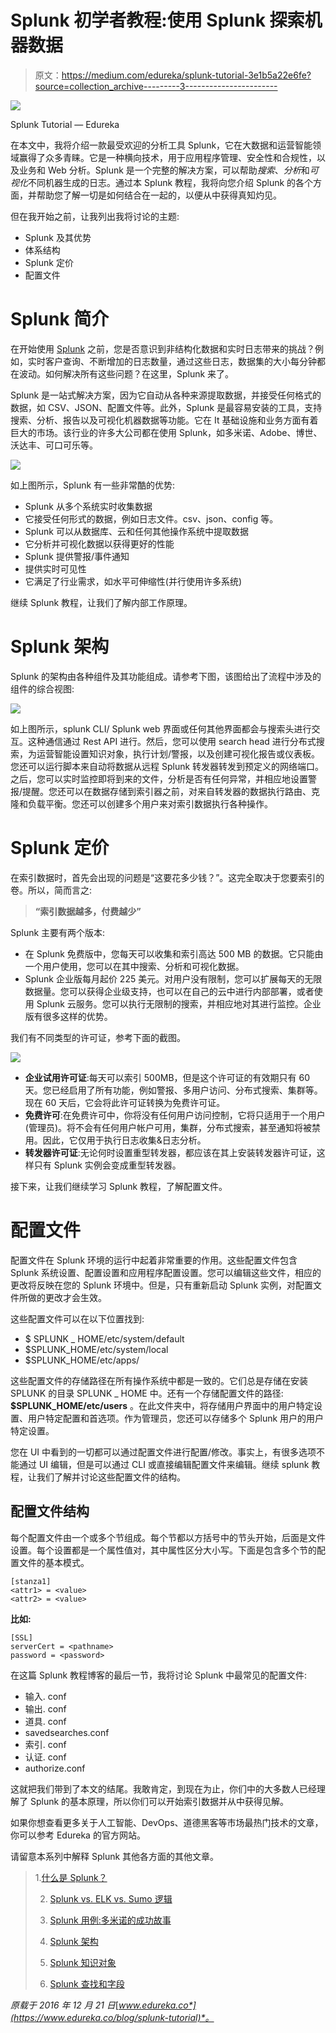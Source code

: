 # Splunk 初学者教程:使用 Splunk 探索机器数据

> 原文：<https://medium.com/edureka/splunk-tutorial-3e1b5a22e6fe?source=collection_archive---------3----------------------->

![](img/07f6706cff7edb42822f1618242eee74.png)

Splunk Tutorial — Edureka

在本文中，我将介绍一款最受欢迎的分析工具 Splunk，它在大数据和运营智能领域赢得了众多青睐。它是一种横向技术，用于应用程序管理、安全性和合规性，以及业务和 Web 分析。Splunk 是一个完整的解决方案，可以帮助*搜索*、*分析*和*可视化*不同机器生成的日志。通过本 Splunk 教程，我将向您介绍 Splunk 的各个方面，并帮助您了解一切是如何结合在一起的，以便从中获得真知灼见。

但在我开始之前，让我列出我将讨论的主题:

*   Splunk 及其优势
*   体系结构
*   Splunk 定价
*   配置文件

# Splunk 简介

在开始使用 [Splunk](https://www.edureka.co/blog/what-is-splunk?utm_source=medium&utm_medium=content-link&utm_campaign=splunk-tutorial) 之前，您是否意识到非结构化数据和实时日志带来的挑战？例如，实时客户查询、不断增加的日志数量，通过这些日志，数据集的大小每分钟都在波动。如何解决所有这些问题？在这里，Splunk 来了。

Splunk 是一站式解决方案，因为它自动从各种来源提取数据，并接受任何格式的数据，如 CSV、JSON、配置文件等。此外，Splunk 是最容易安装的工具，支持搜索、分析、报告以及可视化机器数据等功能。它在 It 基础设施和业务方面有着巨大的市场。该行业的许多大公司都在使用 Splunk，如多米诺、Adobe、博世、沃达丰、可口可乐等。

![](img/6537d5e22cabe8b129b086bbd21121fe.png)

如上图所示，Splunk 有一些非常酷的优势:

*   Splunk 从多个系统实时收集数据
*   它接受任何形式的数据，例如日志文件。csv、json、config 等。
*   Splunk 可以从数据库、云和任何其他操作系统中提取数据
*   它分析并可视化数据以获得更好的性能
*   Splunk 提供警报/事件通知
*   提供实时可见性
*   它满足了行业需求，如水平可伸缩性(并行使用许多系统)

继续 Splunk 教程，让我们了解内部工作原理。

# Splunk 架构

Splunk 的架构由各种组件及其功能组成。请参考下图，该图给出了流程中涉及的组件的综合视图:

![](img/9435080513527fd6eaae95e644b65f8e.png)

如上图所示，splunk CLI/ Splunk web 界面或任何其他界面都会与搜索头进行交互。这种通信通过 Rest API 进行。然后，您可以使用 search head 进行分布式搜索，为运营智能设置知识对象，执行计划/警报，以及创建可视化报告或仪表板。您还可以运行脚本来自动将数据从远程 Splunk 转发器转发到预定义的网络端口。之后，您可以实时监控即将到来的文件，分析是否有任何异常，并相应地设置警报/提醒。您还可以在数据存储到索引器之前，对来自转发器的数据执行路由、克隆和负载平衡。您还可以创建多个用户来对索引数据执行各种操作。

# Splunk 定价

在索引数据时，首先会出现的问题是“这要花多少钱？”。这完全取决于您要索引的卷。所以，简而言之:

> **“索引数据越多，付费越少”**

Splunk 主要有两个版本:

*   在 Splunk 免费版中，您每天可以收集和索引高达 500 MB 的数据。它只能由一个用户使用，您可以在其中搜索、分析和可视化数据。
*   Splunk 企业版每月起价 225 美元。对用户没有限制，您可以扩展每天的无限数据量。您可以获得企业级支持，也可以在自己的云中进行内部部署，或者使用 Splunk 云服务。您可以执行无限制的搜索，并相应地对其进行监控。企业版有很多这样的优势。

我们有不同类型的许可证，参考下面的截图。

![](img/0319545e83adab025dddfaa8a82609fc.png)

*   **企业试用许可证**:每天可以索引 500MB，但是这个许可证的有效期只有 60 天。您已经启用了所有功能，例如警报、多用户访问、分布式搜索、集群等。现在 60 天后，它会将此许可证转换为免费许可证。
*   **免费许可**:在免费许可中，你将没有任何用户访问控制，它将只适用于一个用户(管理员)。将不会有任何用户帐户可用，集群，分布式搜索，甚至通知将被禁用。因此，它仅用于执行日志收集&日志分析。
*   **转发器许可证**:无论何时设置重型转发器，都应该在其上安装转发器许可证，这样只有 Splunk 实例会变成重型转发器。

接下来，让我们继续学习 Splunk 教程，了解配置文件。

# 配置文件

配置文件在 Splunk 环境的运行中起着非常重要的作用。这些配置文件包含 Splunk 系统设置、配置设置和应用程序配置设置。您可以编辑这些文件，相应的更改将反映在您的 Splunk 环境中。但是，只有重新启动 Splunk 实例，对配置文件所做的更改才会生效。

这些配置文件可以在以下位置找到:

*   $ SPLUNK _ HOME/etc/system/default
*   $SPLUNK_HOME/etc/system/local
*   $SPLUNK_HOME/etc/apps/

这些配置文件的存储路径在所有操作系统中都是一致的。它们总是存储在安装 SPLUNK 的目录 SPLUNK _ HOME 中。还有一个存储配置文件的路径: **$SPLUNK_HOME/etc/users** 。在此文件夹中，将存储用户界面中的用户特定设置、用户特定配置和首选项。作为管理员，您还可以存储多个 Splunk 用户的用户特定设置。

您在 UI 中看到的一切都可以通过配置文件进行配置/修改。事实上，有很多选项不能通过 UI 编辑，但是可以通过 CLI 或直接编辑配置文件来编辑。继续 splunk 教程，让我们了解并讨论这些配置文件的结构。

## **配置文件结构**

每个配置文件由一个或多个节组成。每个节都以方括号中的节头开始，后面是文件设置。每个设置都是一个属性值对，其中属性区分大小写。下面是包含多个节的配置文件的基本模式。

```
[stanza1] 
<attr1> = <value> 
<attr2> = <value>
```

**比如:**

```
[SSL] 
serverCert = <pathname> 
password = <password>
```

在这篇 Splunk 教程博客的最后一节，我将讨论 Splunk 中最常见的配置文件:

*   输入. conf
*   输出. conf
*   道具. conf
*   savedsearches.conf
*   索引. conf
*   认证. conf
*   authorize.conf

这就把我们带到了本文的结尾。我敢肯定，到现在为止，你们中的大多数人已经理解了 Splunk 的基本原理，所以你们可以开始索引数据并从中获得见解。

如果你想查看更多关于人工智能、DevOps、道德黑客等市场最热门技术的文章，你可以参考 Edureka 的官方网站。

请留意本系列中解释 Splunk 其他各方面的其他文章。

> 1.[什么是 Splunk？](/edureka/what-is-splunk-26b3cccab039)
> 
> 2. [Splunk vs. ELK vs. Sumo 逻辑](/edureka/splunk-vs-elk-vs-sumologic-58138f6cb7f)
> 
> 3. [Splunk 用例:多米诺的成功故事](/edureka/splunk-use-case-da8ac0340f13)
> 
> 4. [Splunk 架构](/edureka/splunk-architecture-c9910b34c745)
> 
> 5. [Splunk 知识对象](/edureka/splunk-events-event-types-and-tags-686244b447b5)
> 
> 6. [Splunk 查找和字段](/edureka/splunk-lookup-and-fields-6751930ce7b3)

*原载于 2016 年 12 月 21 日*[*www.edureka.co*](https://www.edureka.co/blog/splunk-tutorial)*。*